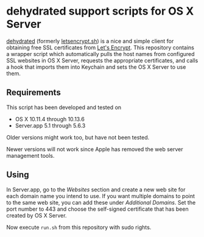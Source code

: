 # dehydrated support scripts for OS X Server

[dehydrated](https://github.com/lukas2511/dehydrated) (formerly [letsencrypt.sh](https://github.com/lukas2511/letsencrypt.sh)) is a nice and simple client for obtaining free SSL certificates from [Let's Encrypt](https://letsencrypt.org).
This repository contains a wrapper script which automatically pulls the host names from configured SSL websites in OS X Server, requests the appropriate certificates, and calls a hook that imports them into Keychain and sets the OS X Server to use them.

## Requirements
This script has been developed and tested on
- OS X 10.11.4 through 10.13.6
- Server.app 5.1 through 5.6.3

Older versions might work too, but have not been tested.

Newer versions will not work since Apple has removed the web server management tools.

## Using
In Server.app, go to the _Websites_ section and create a new web site for each domain name you intend to use.
If you want multiple domains to point to the same web site, you can add these under _Additional Domains_.
Set the port number to 443 and choose the self-signed certificate that has been created by OS X Server.

Now execute `run.sh` from this repository with sudo rights.
